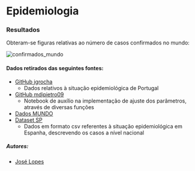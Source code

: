 # Epidemiologia




### Resultados
Obteram-se figuras relativas ao número de casos confirmados no mundo:

![confirmados_mundo](/COVID19/figuras/confirmados_mundo.png)




#### Dados retirados das seguintes fontes:

- [GitHub jgrocha](https://github.com/jgrocha/covid-pt)
  - Dados relativos à situação epidemiológica de Portugal
- [GitHub mdipietro09](https://github.com/mdipietro09/DataScience_ArtificialIntelligence_Utils/blob/master/time_series/example_parametric_fit.ipynb)
  - Notebook de auxílio na implementação de ajuste dos parâmetros, através de diversas funções
- [Dados MUNDO]()
- [Dataset SP](https://data.world/liz-friedman/covid-19-in-spain)
  - Dados em formato csv referentes à situação epidemiológica em Espanha, descrevendo os casos a nível nacional 


##### Autores:

- [José Lopes](https://github.com/a82207)
